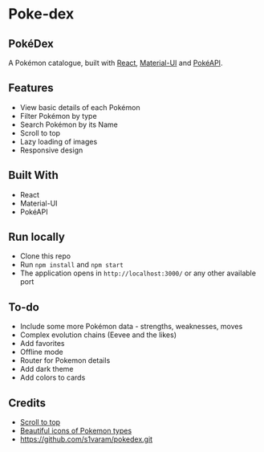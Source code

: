 # Poke-dex
## PokéDex

 A Pokémon catalogue, built with [React](https://reactjs.org/), [Material-UI](https://material-ui.com/) and [PokéAPI](https://pokeapi.co/).
 
 ## Features
- View basic details of each Pokémon
- Filter Pokémon by type
- Search Pokémon by its Name
- Scroll to top
- Lazy loading of images
- Responsive design

## Built With

- React
- Material-UI
- PokéAPI

## Run locally

- Clone this repo
- Run `npm install` and `npm start`
- The application opens in `http://localhost:3000/` or any other available port

## To-do
- Include some more Pokémon data - strengths, weaknesses, moves
- Complex evolution chains (Eevee and the likes)
- Add favorites
- Offline mode
- Router for Pokemon details
- Add dark theme
- Add colors to cards

## Credits

- [Scroll to top](https://juliapottinger.com/react-gatsby-scroll-to-top/)
- [Beautiful icons of Pokemon types](https://github.com/duiker101/pokemon-type-svg-icons)
- https://github.com/s1varam/pokedex.git 
